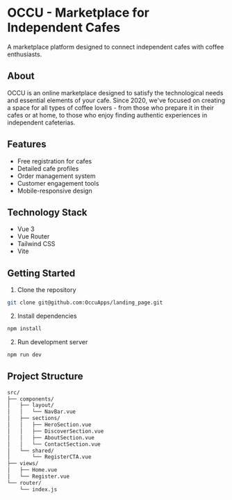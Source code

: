 # OCCU - Marketplace for Independent Cafes

A marketplace platform designed to connect independent cafes with coffee enthusiasts.

## About

OCCU is an online marketplace designed to satisfy the technological needs and essential elements of your cafe. Since 2020, we've focused on creating a space for all types of coffee lovers - from those who prepare it in their cafes or at home, to those who enjoy finding authentic experiences in independent cafeterias.

## Features

- Free registration for cafes
- Detailed cafe profiles
- Order management system
- Customer engagement tools
- Mobile-responsive design

## Technology Stack

- Vue 3
- Vue Router
- Tailwind CSS
- Vite

## Getting Started

1. Clone the repository
```bash
git clone git@github.com:OccuApps/landing_page.git
```
2. Install dependencies
```bash
npm install
```
2. Run development server
```bash
npm run dev
```

## Project Structure
```bash
src/
├── components/
│   ├── layout/
│   │   └── NavBar.vue
│   ├── sections/
│   │   ├── HeroSection.vue
│   │   ├── DiscoverSection.vue
│   │   ├── AboutSection.vue
│   │   └── ContactSection.vue
│   └── shared/
│       └── RegisterCTA.vue
├── views/
│   ├── Home.vue
│   └── Register.vue
└── router/
    └── index.js
  